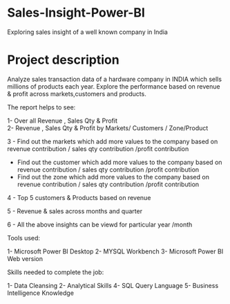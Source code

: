 # Sales-Insight-Power-BI
Exploring sales insight of a well known company in India
# Project description
Analyze sales transaction data of a hardware company in INDIA which sells millions of products each year. Explore the performance based on  revenue & profit across markets,customers and products.

The report helps to see:

1- Over all Revenue , Sales Qty  & Profit  
2- Revenue , Sales Qty  & Profit  by Markets/ Customers / Zone/Product  

3 - Find out the markets  which add more values to the company based on revenue contribution / sales qty contribution /profit contribution
   - Find out the customer  which add more values to the company based on revenue contribution / sales qty contribution /profit contribution
   - Find out the zone  which add more values to the company based on revenue contribution / sales qty contribution /profit contribution  
   
4 - Top 5 customers & Products based on revenue  

5 - Revenue & sales  across months and quarter  

6 - All the above insights can be viewd for particular year /month
 
 
Tools used:

1- Microsoft Power BI Desktop 2- MYSQL Workbench 3- Microsoft Power BI Web version

Skills needed to complete the job:

1- Data Cleansing 2- Analytical Skills 4- SQL Query Language 5- Business Intelligence Knowledge


